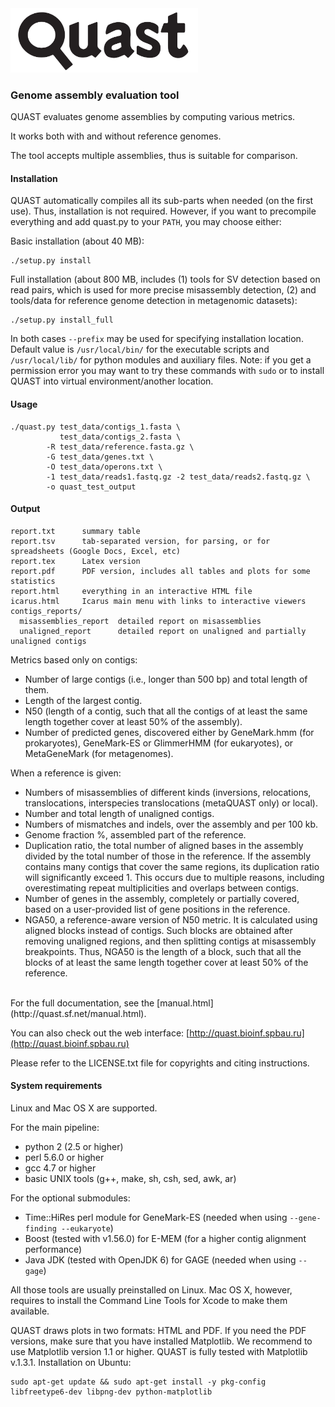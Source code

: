 <img src="quast_libs/html_saver/static/img/quast_logo_black.png" width="300" title="QUAST">

### Genome assembly evaluation tool

QUAST evaluates genome assemblies by computing various metrics.

It works both with and without reference genomes.

The tool accepts multiple assemblies, thus is suitable for comparison.

#### Installation

QUAST automatically compiles all its sub-parts when needed (on the first use). 
Thus, installation is not required. However, if you want to precompile everything and add quast.py to your `PATH`, you may choose either:

Basic installation (about 40 MB):

    ./setup.py install

Full installation (about 800 MB, includes (1) tools for SV detection based on read pairs, which is used for more precise misassembly detection, (2) and tools/data for reference genome detection in metagenomic datasets):

    ./setup.py install_full

In both cases `--prefix` may be used for specifying installation location. Default value is `/usr/local/bin/` for the executable scripts and `/usr/local/lib/` for python modules and auxiliary files. Note: if you get a permission error you may want to try these commands with `sudo` or to install QUAST into virtual environment/another location.

#### Usage

    ./quast.py test_data/contigs_1.fasta \
               test_data/contigs_2.fasta \
            -R test_data/reference.fasta.gz \
            -G test_data/genes.txt \
            -O test_data/operons.txt \
            -1 test_data/reads1.fastq.gz -2 test_data/reads2.fastq.gz \
            -o quast_test_output

#### Output

    report.txt      summary table
    report.tsv      tab-separated version, for parsing, or for spreadsheets (Google Docs, Excel, etc)  
    report.tex      Latex version
    report.pdf      PDF version, includes all tables and plots for some statistics
    report.html     everything in an interactive HTML file
    icarus.html     Icarus main menu with links to interactive viewers
    contigs_reports/
      misassemblies_report  detailed report on misassemblies
      unaligned_report      detailed report on unaligned and partially unaligned contigs


Metrics based only on contigs:

* Number of large contigs (i.e., longer than 500 bp) and total length of them.  
* Length of the largest contig.  
* N50 (length of a contig, such that all the contigs of at least the same length together cover at least 50% of the assembly).
* Number of predicted genes, discovered either by GeneMark.hmm (for prokaryotes), GeneMark-ES or GlimmerHMM (for eukaryotes), or MetaGeneMark (for metagenomes).

When a reference is given:

* Numbers of misassemblies of different kinds (inversions, relocations, translocations, interspecies translocations (metaQUAST only) or local).
* Number and total length of unaligned contigs.  
* Numbers of mismatches and indels, over the assembly and per 100 kb.  
* Genome fraction %, assembled part of the reference.  
* Duplication ratio, the total number of aligned bases in the assembly divided by the total number of those in the reference. If the assembly contains many contigs that cover the same regions, its duplication ratio will significantly exceed 1. This occurs due to multiple reasons, including overestimating repeat multiplicities and overlaps between contigs.  
* Number of genes in the assembly, completely or partially covered, based on a user-provided list of gene positions in the reference.  
* NGA50, a reference-aware version of N50 metric. It is calculated using aligned blocks instead of contigs. Such blocks are obtained after removing unaligned regions, and then splitting contigs at misassembly breakpoints. Thus, NGA50 is the length of a block, such that all the blocks of at least the same length together cover at least 50% of the reference.  

<br>
For the full documentation, see the [manual.html](http://quast.sf.net/manual.html).

You can also check out the web interface: [http://quast.bioinf.spbau.ru](http://quast.bioinf.spbau.ru)

Please refer to the LICENSE.txt file for copyrights and citing instructions.


#### System requirements

Linux and Mac OS X are supported.

For the main pipeline:
- python 2 (2.5 or higher)
- perl 5.6.0 or higher
- gcc 4.7 or higher
- basic UNIX tools (g++, make, sh, csh, sed, awk, ar)

For the optional submodules:
- Time::HiRes perl module for GeneMark-ES (needed when using `--gene-finding --eukaryote`)
- Boost (tested with v1.56.0) for E-MEM (for a higher contig alignment performance)
- Java JDK (tested with OpenJDK 6) for GAGE (needed when using  `--gage`)

All those tools are usually preinstalled on Linux. Mac OS X, however, requires to install 
the Command Line Tools for Xcode to make them available. 

QUAST draws plots in two formats: HTML and PDF. If you need the PDF versions, make sure that you have installed 
Matplotlib. We recommend to use Matplotlib version 1.1 or higher. QUAST is fully tested with Matplotlib v.1.3.1.
Installation on Ubuntu:

    sudo apt-get update && sudo apt-get install -y pkg-config libfreetype6-dev libpng-dev python-matplotlib
